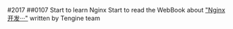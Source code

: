 #2017
##0107 Start to learn Nginx
Start to read the WebBook about ["Nginx开发···"](http://tengine.taobao.org/book) written by Tengine team